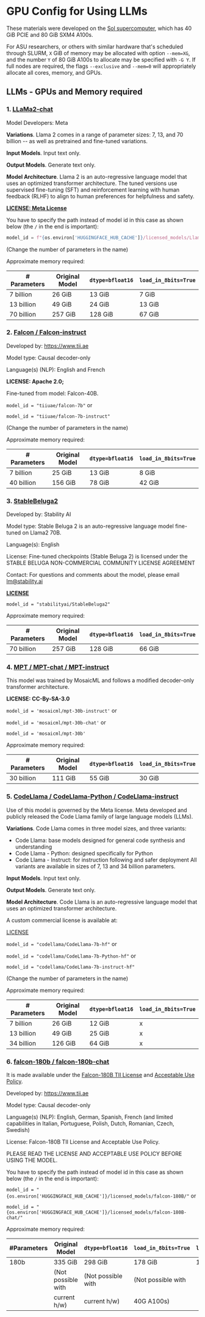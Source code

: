 GPU Config for Using LLMs
=========================

These materials were developed on the [Sol supercomputer][sol], which has
40 GiB PCIE and 80 GiB SXM4 A100s.  

For ASU researchers, or others with similar hardware that's scheduled through
SLURM, `X` GiB of memory may be allocated with option `--mem=XG`, and the
number `Y` of 80 GiB A100s to allocate may be specified with `-G Y`. If full
nodes are required, the flags `--exclusive` and `--mem=0` will appropriately
allocate all cores, memory, and GPUs.

LLMs - GPUs and Memory required
-------------------------------

### 1. [LLaMa2-chat](https://huggingface.co/meta-llama/Llama-2-70b-chat-hf)  

Model Developers: Meta     

**Variations**. Llama 2 comes in a range of parameter sizes: 7, 13, and 70
billion -- as well as pretrained and fine-tuned variations.     

**Input Models**. 
Input text only.     

**Output Models**. 
Generate text only.     

**Model Architecture**.
Llama 2 is an auto-regressive language model that uses an optimized transformer
architecture. The tuned versions use supervised fine-tuning (SFT) and
reinforcement learning with human feedback (RLHF) to align to human preferences
for helpfulness and safety.     

**[LICENSE: Meta License](https://ai.meta.com/resources/models-and-libraries/llama-downloads/)**

You have to specify the path instead of model id in this case as shown below
(the `/` in the end is important):

```python
model_id = f"{os.environ['HUGGINGFACE_HUB_CACHE']}/licensed_models/Llama2-70b-chat-hf/"
```
(Change the number of parameters in the name)

Approximate memory required:


| # Parameters | Original Model    | `dtype=bfloat16`     | `load_in_8bits=True` |
|--------------|-------------------|----------------------|----------------------|
| 7 billion    | 26 GiB            | 13 GiB               | 7 GiB                |
| 13 billion   | 49 GiB            | 24 GiB               | 13 GiB               |
| 70 billion   | 257 GiB           | 128 GiB              | 67 GiB               |


### 2. [Falcon / Falcon-instruct](https://huggingface.co/tiiuae/falcon-40b-instruct)     

Developed by: https://www.tii.ae     

Model type: Causal decoder-only     

Language(s) (NLP): English and French     

**LICENSE: Apache 2.0;**     

Fine-tuned from model: Falcon-40B.

`model_id = "tiiuae/falcon-7b"` or     

`model_id = "tiiuae/falcon-7b-instruct"`      

(Change the number of parameters in the name)

Approximate memory required:



| # Parameters | Original Model    | `dtype=bfloat16`     | `load_in_8bits=True` |
|--------------|-------------------|----------------------|----------------------|
| 7 billion    | 25 GiB            | 13 GiB               | 8 GiB                |
| 40 billion   | 156 GiB           | 78 GiB               | 42 GiB               |



### 3. [StableBeluga2](https://huggingface.co/stabilityai/StableBeluga2)     

Developed by: Stability AI     

Model type: Stable Beluga 2 is an auto-regressive language model fine-tuned on Llama2 70B.     

Language(s): English     

License: Fine-tuned checkpoints (Stable Beluga 2) is licensed under the STABLE
BELUGA NON-COMMERCIAL COMMUNITY LICENSE AGREEMENT     

Contact: For questions and comments about the model, please email
lm@stability.ai     

**[LICENSE](https://huggingface.co/stabilityai/StableBeluga2/blob/main/LICENSE.txt)**

`model_id = "stabilityai/StableBeluga2"`    

Approximate memory required:



| # Parameters | Original Model    | `dtype=bfloat16`     | `load_in_8bits=True` |
|--------------|-------------------|----------------------|----------------------|
| 70 billion   | 257 GiB           | 128 GiB              | 66 GiB               |



### 4. [MPT / MPT-chat / MPT-instruct](https://huggingface.co/mosaicml/mpt-30b-instruct)     

This model was trained by MosaicML and follows a modified decoder-only
transformer architecture.

**LICENSE: CC-By-SA-3.0**

`model_id = 'mosaicml/mpt-30b-instruct'` or     

`model_id = 'mosaicml/mpt-30b-chat'` or     

`model_id = 'mosaicml/mpt-30b'`

Approximate memory required:



| # Parameters | Original Model    | `dtype=bfloat16`     | `load_in_8bits=True` |
|--------------|-------------------|----------------------|----------------------|
| 30 billion   | 111 GiB           | 55 GiB               | 30 GiB               |



### 5. [CodeLlama / CodeLlama-Python / CodeLlama-instruct](https://huggingface.co/codellama/CodeLlama-34b-Instruct-hf)     

Use of this model is governed by the Meta license. Meta developed and publicly
released the Code Llama family of large language models (LLMs).

**Variations**.
Code Llama comes in three model sizes, and three variants:
* Code Llama: base models designed for general code synthesis and understanding
* Code Llama - Python: designed specifically for Python
* Code Llama - Instruct: for instruction following and safer deployment
All variants are available in sizes of 7, 13 and 34 billion parameters.

**Input Models**.
Input text only.  

**Output Models**. 
Generate text only.  

**Model Architecture**. 
Code Llama is an auto-regressive language model that uses an optimized
transformer architecture.  

A custom commercial license is available at:     

[LICENSE](https://ai.meta.com/resources/models-and-libraries/llama-downloads/)     


`model_id = "codellama/CodeLlama-7b-hf"` or     

`model_id = "codellama/CodeLlama-7b-Python-hf"` or     

`model_id = "codellama/CodeLlama-7b-instruct-hf"`     

(Change the number of parameters in the name)

Approximate memory required:



| # Parameters | Original Model    | `dtype=bfloat16`     | `load_in_8bits=True` |
|--------------|-------------------|----------------------|----------------------|
| 7 billion    | 26 GiB            | 12 GiB               | x                    |
| 13 billion   | 49 GiB            | 25 GiB               | x                    |
| 34 billion   | 126 GiB           | 64 GiB               | x                    |



### 6. [falcon-180b / falcon-180b-chat](https://huggingface.co/tiiuae/falcon-180B-chat)     


It is made available under the [Falcon-180B TII
License](https://falconllm.tii.ae/terms-and-conditions.html) and [Acceptable
Use Policy](https://falconllm.tii.ae/acceptable-use-policy.html).

Developed by: https://www.tii.ae     

Model type: Causal decoder-only     

Language(s) (NLP): English, German, Spanish, French (and limited capabilities
in Italian, Portuguese, Polish, Dutch, Romanian, Czech, Swedish)     

License: Falcon-180B TII License and Acceptable Use Policy.

PLEASE READ THE LICENSE AND ACCEPTABLE USE POLICY BEFORE USING THE MODEL.     

You have to specify the path instead of model id in this case as shown below
(the `/` in the end is important):     


`model_id = "{os.environ['HUGGINGFACE_HUB_CACHE']}/licensed_models/falcon-180B/"` or     

`model_id = "{os.environ['HUGGINGFACE_HUB_CACHE']}/licensed_models/falcon-180B-chat/"`

Approximate memory required:



| #Parameters | Original Model    | `dtype=bfloat16`     | `load_in_8bits=True` | `load_in_4bits=True` |
|-------------|-------------------|----------------------|----------------------|----------------------|
| 180b        | 335 GiB           | 298 GiB              | 178 GiB              | 119 GiB              |
|             |(Not possible with |(Not possible with    |(Not possible with    |                      |
|             |current h/w)       |current h/w)          |40G A100s)            |                      |






[sol]: https://doi.org/10.1145/3569951.3597573
